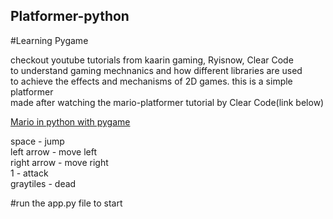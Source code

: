 ## Platformer-python
#Learning Pygame


checkout youtube tutorials from kaarin gaming, Ryisnow, Clear Code  <br>
to understand gaming mechnanics and how different libraries are used <br>
to achieve the effects and mechanisms of 2D games. this is a simple platformer <br>
made after watching the mario-platformer tutorial by Clear Code(link below) <br>

[Mario in python with pygame](https://youtu.be/KJpP85tnOKg) <br>

space - jump   <br>
left arrow - move left   <br>
right arrow - move right   <br>
1 - attack   <br>
graytiles - dead   <br>

#run the app.py file to start
